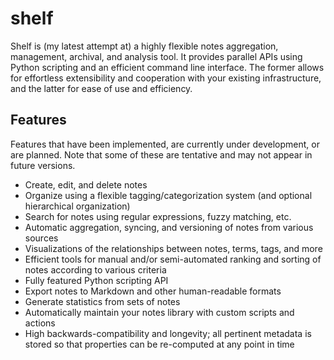 # shelf

Shelf is (my latest attempt at) a highly flexible notes aggregation, management, archival, and analysis tool. It provides parallel APIs using Python scripting and an efficient command line interface. The former allows for effortless extensibility and cooperation with your existing infrastructure, and the latter for ease of use and efficiency.

## Features

Features that have been implemented, are currently under development, or are planned. Note that some of these are tentative and may not appear in future versions.

- Create, edit, and delete notes
- Organize using a flexible tagging/categorization system (and optional hierarchical organization)
- Search for notes using regular expressions, fuzzy matching, etc.
- Automatic aggregation, syncing, and versioning of notes from various sources
- Visualizations of the relationships between notes, terms, tags, and more
- Efficient tools for manual and/or semi-automated ranking and sorting of notes according to various criteria
- Fully featured Python scripting API
- Export notes to Markdown and other human-readable formats
- Generate statistics from sets of notes
- Automatically maintain your notes library with custom scripts and actions
- High backwards-compatibility and longevity; all pertinent metadata is stored so that properties can be re-computed at any point in time
